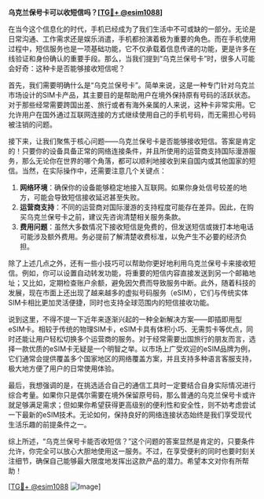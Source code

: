 **乌克兰保号卡可以收短信吗？[[TG💪+ @esim1088](https://t.me/s/esim1088)]**

在当今这个信息化的时代，手机已经成为了我们生活中不可或缺的一部分。无论是日常沟通、工作需求还是娱乐消遣，手机都扮演着极为重要的角色。而在手机使用过程中，短信服务也是一项基础功能，它不仅承载着信息传递的功能，更是许多在线验证和身份确认的重要手段。那么，当我们提到“乌克兰保号卡”时，很多人可能会好奇：这种卡是否能够接收短信呢？

首先，我们需要明确什么是“乌克兰保号卡”。简单来说，这是一种专门针对乌克兰市场设计的SIM卡产品，其主要目的是帮助用户在境外保持原有号码的活跃状态。对于那些经常需要跨国出差、旅行或者有海外亲属的人来说，这种卡非常实用。它允许用户在国外通过互联网连接的方式继续使用自己的手机号码，而无需担心号码被注销的问题。

接下来，让我们聚焦于核心问题——乌克兰保号卡是否能够接收短信。答案是肯定的！只要你的设备具备正常的网络连接条件，并且所使用的运营商支持国际漫游服务，那么无论你在世界的哪个角落，都可以顺利地接收到来自国内或其他国家的短信。当然，在实际操作中，还需要注意几个关键点：

1. **网络环境**：确保你的设备能够稳定地接入互联网。如果你身处信号较差的地方，可能会导致短信接收延迟甚至失败。
2. **运营商支持**：不同的运营商对国际漫游的支持程度可能存在差异。因此，在购买乌克兰保号卡之前，建议先咨询清楚相关服务条款。
3. **费用问题**：虽然大多数情况下接收短信是免费的，但发送短信或拨打本地电话可能涉及额外费用。务必提前了解清楚收费标准，以免产生不必要的经济负担。

除了上述几点之外，还有一些小技巧可以帮助你更好地利用乌克兰保号卡来接收短信。例如，你可以设置自动转发功能，将重要的短信内容直接发送到另一个邮箱地址；又比如，定期检查账户余额，避免因欠费而导致服务中断。此外，随着科技的发展，现在市面上还出现了越来越多的虚拟号码服务（eSIM），它们与传统实体SIM卡相比更加灵活便捷，同时也支持全球范围内的短信接收功能。

说到这里，不得不提一下近年来逐渐兴起的一种全新解决方案——即插即用型eSIM卡。相较于传统的物理SIM卡，eSIM卡具有体积小巧、无需剪卡等优点，同时还能让用户轻松切换多个运营商的服务。对于经常需要出国旅行的朋友而言，选择一款优质的eSIM卡无疑是一个明智之举。以市场上广受欢迎的eSIM品牌为例，它们通常会提供覆盖多个国家地区的网络覆盖方案，并且支持多种语言客服支持，极大地方便了用户的日常使用体验。

最后，我想强调的是，在挑选适合自己的通信工具时一定要结合自身实际情况进行综合考量。如果你只是偶尔需要在境外保留原号码，那么普通的乌克兰保号卡或许就足够满足需求；但如果你希望获得更高级别的便利性和安全性，则不妨考虑尝试一下最新的eSIM技术。无论如何，保持良好的网络连接状态始终是我们享受现代生活乐趣的前提条件之一。

综上所述，“乌克兰保号卡能否收短信？”这个问题的答案显然是肯定的，只要条件允许，你完全可以放心大胆地使用这一服务。不过，在享受便利的同时也要时刻关注细节，确保自己能够最大限度地发挥出这款产品的潜力。希望本文对你有所帮助！

[[TG💪+ @esim1088](https://t.me/s/esim1088) ![Image](https://i.postimg.cc/4NQfJmqS/Snipaste-2025-05-13-00-14-12.png)]